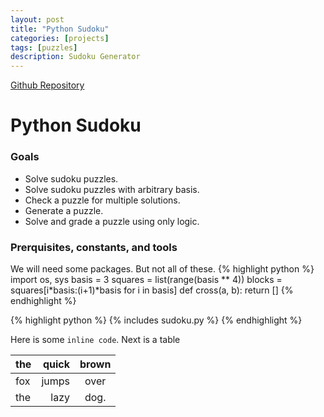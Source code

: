 ```yaml
---
layout: post
title: "Python Sudoku"
categories: [projects]
tags: [puzzles]
description: Sudoku Generator
---
```


[Github Repository](https://aylvisaker.github.io/python-sudoku)

# Python Sudoku
### Goals
* Solve sudoku puzzles.
* Solve sudoku puzzles with arbitrary basis.
* Check a puzzle for multiple solutions.
* Generate a puzzle.
* Solve and grade a puzzle using only logic.

### Prerquisites, constants, and tools
We will need some packages. But not all of these.
{% highlight python %}
import os, sys
basis = 3
squares = list(range(basis ** 4))
blocks = squares[i*basis:(i+1)*basis for i in basis]
def cross(a, b):
    return []
{% endhighlight %}

{% highlight python %}
{% includes sudoku.py %}
{% endhighlight %}

Here is some `inline code`. Next is a table

|the     |quick   |brown  |
| :----- | -----: | :---: |
|fox     |jumps   |over   |
|the     |lazy    |dog.   |
